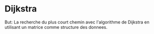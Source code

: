 # Dijkstra
But: La recherche du plus court chemin avec l'algorithme de Dijkstra en utilisant un matrice comme structure des donnees.
